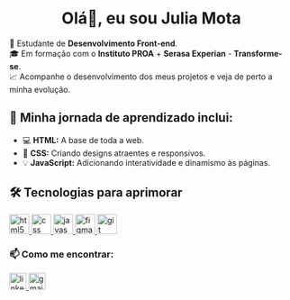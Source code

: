 <h1 align="center">Olá👋, eu sou Julia Mota</h1>

🌱 Estudante de **Desenvolvimento Front-end**.
<br>
🎓 Em formação com o **Instituto PROA** + **Serasa Experian** - **Transforme-se**.
<br>
📈 Acompanhe o desenvolvimento dos meus projetos e veja de perto a minha evolução.

## 🚀 Minha jornada de aprendizado inclui:
- 💻 **HTML:** A base de toda a web.
- 🎨 **CSS:** Criando designs atraentes e responsivos.
- 💡 **JavaScript:** Adicionando interatividade e dinamismo às páginas.

## 🛠️ Tecnologias para aprimorar

<p align="left">
  <a href="https://developer.mozilla.org/en-US/docs/Web/HTML" target="_blank" rel="noreferrer">
    <img src="https://cdn.jsdelivr.net/gh/devicons/devicon/icons/html5/html5-original.svg" width="35" height="35" alt="html5 logo"  />
  </a>

  <a href="https://developer.mozilla.org/en-US/docs/Web/CSS" target="_blank" rel="noreferrer">
    <img src="https://cdn.jsdelivr.net/gh/devicons/devicon/icons/css3/css3-original.svg" width="35" height="35" alt="css logo"  />
  </a>

  <a href="https://developer.mozilla.org/en-US/docs/Web/JavaScript" target="_blank" rel="noreferrer">
    <img src="https://cdn.simpleicons.org/javascript/F7DF1E" width="35" height="35" alt="javascript logo"  />
  </a>
  
  <a href="https://www.figma.com/" target="_blank" rel="noreferrer">
    <img src="https://cdn.jsdelivr.net/gh/devicons/devicon/icons/figma/figma-original.svg" width="35" height="35" alt="figma logo"  />
  </a>

  <a href="https://git-scm.com/" target="_blank" rel="noreferrer">
  <img src="https://cdn.jsdelivr.net/gh/devicons/devicon/icons/git/git-original.svg" width="35" height="35" alt="git logo"  />
  </a>
  
</p>

### 📫 Como me encontrar:
  <a href="https://www.linkedin.com/in/julia-mota/" target="_blank">
   <img src="https://raw.githubusercontent.com/maurodesouza/profile-readme-generator/master/src/assets/icons/social/linkedin/default.svg" width="30" height="30" alt="linkedin logo"  />
  </a>
  <a href="mailto:julmota38@gmail.com" target="_blank">
    <img src="https://raw.githubusercontent.com/maurodesouza/profile-readme-generator/master/src/assets/icons/social/gmail/default.svg" width="30" height="30" alt="gmail logo"  />
  </a>
 



